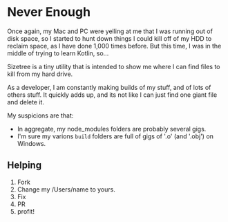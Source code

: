 # Never Enough

Once again, my Mac and PC were yelling at me that I was running out of
disk space, so I started to hunt down things I could kill off of my HDD
to reclaim space, as I have done 1,000 times before. But this time, I
was in the middle of trying to learn Kotlin, so...

Sizetree is a tiny utility that is intended to show me where I can
find files to kill from my hard drive.

As a developer, I am constantly making builds of my stuff, and of lots of
others stuff. It quickly adds up, and its not like I can just find one
giant file and delete it.

My suspicions are that:

* In aggregate, my node_modules folders are probably several gigs.
* I'm sure my varions `build` folders are full of gigs of '.o' (and '.obj')
on Windows.

## Helping

1. Fork
1. Change my /Users/name to yours.
1. Fix
1. PR
1. profit!

